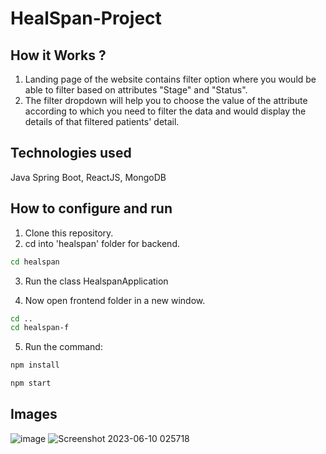 # HealSpan-Project

## How it Works ?
1. Landing page of the website contains filter option where you would be able to filter based on attributes "Stage" and "Status".
2. The filter dropdown will help you to choose the value of the attribute according to which you need to filter the data and would display the details of that filtered patients' detail.

## Technologies used
Java Spring Boot, ReactJS, MongoDB

## How to configure and run
1. Clone this repository.
2. cd into 'healspan' folder for backend.
```bash
cd healspan
```
3. Run the class HealspanApplication 

4. Now open frontend folder in a new window.
```bash
cd ..
cd healspan-f
```
5. Run the command:
```bash
npm install
```
```bash
npm start
```

## Images 
![image](https://github.com/nandiinii/HealSpan-Project/assets/99135337/eb107391-b01c-426b-892b-db923b191ad9)
![Screenshot 2023-06-10 025718](https://github.com/nandiinii/HealSpan-Project/assets/99135337/3f5102b9-4670-4e61-8ec6-1b06163a59bb)


